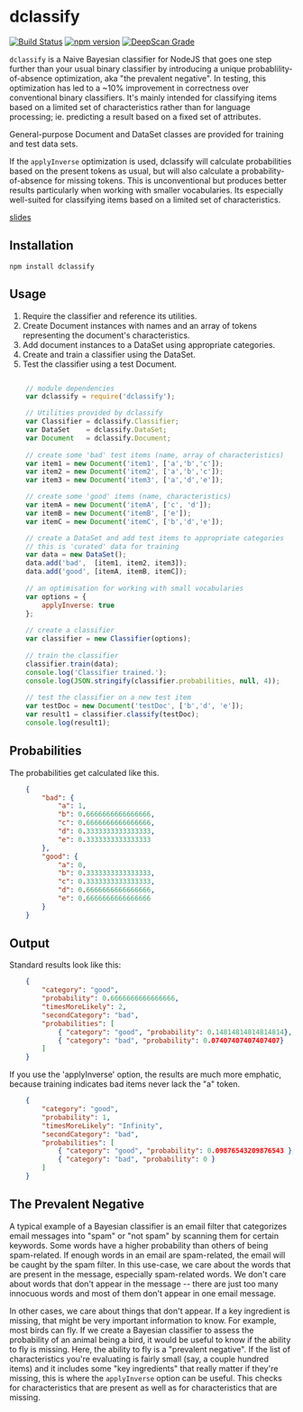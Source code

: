 dclassify
=========

[![Build Status](https://travis-ci.org/73rhodes/dclassify.svg?branch=master)](https://travis-ci.org/73rhodes/dclassify) [![npm version](https://badge.fury.io/js/dclassify.svg)](http://badge.fury.io/js/dclassify) [![DeepScan Grade](https://deepscan.io/api/projects/907/branches/1862/badge/grade.svg)](https://deepscan.io/dashboard/#view=project&pid=907&bid=1862)

`dclassify` is a Naive Bayesian classifier for NodeJS that goes one step further than your
usual binary classifier by introducing a unique probablility-of-absence optimization, aka
"the prevalent negative". In testing, this optimization has led to a ~10% improvement in
correctness over conventional binary classifiers. It's mainly intended for classifying
items based on a limited set of characteristics rather than for language processing; ie.
predicting a result based on a fixed set of attributes.

General-purpose Document and DataSet classes are provided for training and test data sets.

If the `applyInverse` optimization is used, dclassify will calculate probabilities based on
the present tokens as usual, but will also calculate a probability-of-absence for missing
tokens. This is unconventional but produces better results particularly when working with
smaller vocabularies. Its especially well-suited for classifying items based on a limited
set of characteristics.

[slides](http://darrenderidder.github.io/talks/MachineLearning)

Installation
------------
`npm install dclassify`

Usage
-----
1. Require the classifier and reference its utilities.
1. Create Document instances with names and an array of tokens representing the document's characteristics.
1. Add document instances to a DataSet using appropriate categories.
1. Create and train a classifier using the DataSet.
1. Test the classifier using a test Document.

``` javascript

    // module dependencies
    var dclassify = require('dclassify');

    // Utilities provided by dclassify
    var Classifier = dclassify.Classifier;
    var DataSet    = dclassify.DataSet;
    var Document   = dclassify.Document;
    
    // create some 'bad' test items (name, array of characteristics)
    var item1 = new Document('item1', ['a','b','c']);
    var item2 = new Document('item2', ['a','b','c']);
    var item3 = new Document('item3', ['a','d','e']);

    // create some 'good' items (name, characteristics)
    var itemA = new Document('itemA', ['c', 'd']);
    var itemB = new Document('itemB', ['e']);
    var itemC = new Document('itemC', ['b','d','e']);

    // create a DataSet and add test items to appropriate categories
    // this is 'curated' data for training
    var data = new DataSet();
    data.add('bad',  [item1, item2, item3]);    
    data.add('good', [itemA, itemB, itemC]);
    
    // an optimisation for working with small vocabularies
    var options = {
        applyInverse: true
    };
    
    // create a classifier
    var classifier = new Classifier(options);
    
    // train the classifier
    classifier.train(data);
    console.log('Classifier trained.');
    console.log(JSON.stringify(classifier.probabilities, null, 4));
    
    // test the classifier on a new test item
    var testDoc = new Document('testDoc', ['b','d', 'e']);    
    var result1 = classifier.classify(testDoc);
    console.log(result1);
```

Probabilities
-------------

The probabilities get calculated like this.

``` json
    {
        "bad": {
            "a": 1,
            "b": 0.6666666666666666,
            "c": 0.6666666666666666,
            "d": 0.3333333333333333,
            "e": 0.3333333333333333
        },
        "good": {
            "a": 0,
            "b": 0.3333333333333333,
            "c": 0.3333333333333333,
            "d": 0.6666666666666666,
            "e": 0.6666666666666666
        }
    }
```

Output
------

Standard results look like this:

``` json
    {
        "category": "good",
        "probability": 0.6666666666666666,
        "timesMoreLikely": 2,
        "secondCategory": "bad",
        "probabilities": [
            { "category": "good", "probability": 0.14814814814814814},
            { "category": "bad", "probability": 0.07407407407407407}
        ]
    }
```

If you use the 'applyInverse' option, the results are much more emphatic, because training
indicates bad items never lack the "a" token.

``` json
    {
        "category": "good",
        "probability": 1,
        "timesMoreLikely": "Infinity",
        "secondCategory": "bad",
        "probabilities": [
            { "category": "good", "probability": 0.09876543209876543 },
            { "category": "bad", "probability": 0 }
        ]
    }
```

The Prevalent Negative
----------------------
A typical example of a Bayesian classifier is an email filter that categorizes email messages into "spam" or "not spam" by scanning them for certain keywords. Some words have a higher probability than others of being spam-related. If enough words in an email are spam-related, the email will be caught by the spam filter.  In this use-case, we care about the words that are present in the message, especially spam-related words.  We don't care about words that don't appear in the message -- there are just too many innocuous words and most of them don't appear in one email message.

In other cases, we care about things that don't appear. If a key ingredient is missing, that might be very important information to know.  For example, most birds can fly. If we create a Bayesian classifier to assess the probability of an animal being a bird, it would be useful to know if the ability to fly is missing. Here, the ability to fly is a "prevalent negative".  If the list of characteristics you're evaluating is fairly small (say, a couple hundred items) and it includes some "key ingredients" that really matter if they're missing, this is where the `applyInverse` option can be useful. This checks for characteristics that are present as well as for characteristics that are missing.
